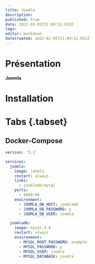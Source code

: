 ```yaml
---
title: Joomla
description: 
published: true
date: 2022-02-05T21:09:52.032Z
tags: 
editor: markdown
dateCreated: 2022-02-05T21:09:52.032Z
---
```


# Présentation
**Joomla**
 
# Installation
# Tabs {.tabset}
## Docker-Compose
```yaml
version: '3.1'

services:
  joomla:
    image: joomla
    restart: always
    links:
      - joomladb:mysql
    ports:
      - 8080:80
    environment:
      - JOOMLA_DB_HOST: joomladb
      - JOOMLA_DB_PASSWORD: p
      - JOOMLA_DB_USER: joomla

  joomladb:
    image: mysql:5.6
    restart: always
    environment:
      - MYSQL_ROOT_PASSWORD: example
      - MYSQL_PASSWORD: p 
      - MYSQL_USER: joomla 
      - MYSQL_DATABASE: joomla
```

